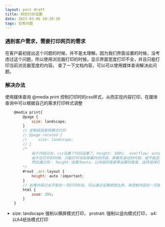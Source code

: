 ```yaml
---
layout: post draft
title: 网页打印设置
date: 2022-03-06 20:30:20
tags: 日常问题
---
```



### 遇到客户需求，需要打印网页的需求

在客户最初提出这个问题的时候，并不是太理解。因为我们界面设置的时候，没考虑过这个问题，所以使用浏览器打印的时候，显示界面宽度打印不全，并且只能打印当前浏览器宽度的内容。
查了一下文档内容，可以可以使用媒体查询解决此问题。

### 解决办法
使用媒体查询 @media print 控制打印时的css样式，从而实现内容打印，在媒体查询中可以根据自己的需求打印样式调整
```js
    @media print{
        @page {
            size: landscape;
        }
        // 定制纸张旋转模式打印
        // @page rotated {
        //     size: landscape;
        // }
        /*
            由于内容过长，css设置了代码设置了，height: 100%;  overflow: auto；
            由于在打印的时候，只能打印当前屏幕内的内容，屏幕外滚动的内容，就不能显示打印了
            然后通过将： height 设置为auto，让内容的高度等设置的高度，这样选择打印的时候，就可以全部展示出来了
        */
        #root .ant-layout {
            height: auto !important;
        }
        // 如果内容过长不能在一页打印的话，可以通过设置缩放比来，来控制内容在一页展示
        html {
            zoom: 25%;
        }
    }
```
- size: landscape  强制以横屏模式打印， protrait: 强制以竖向模式打印， a4: 以A4纸张模式打印
